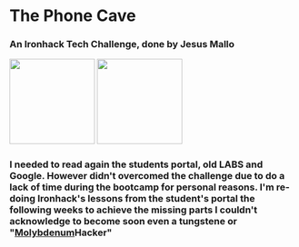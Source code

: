 # <h1>The Phone Cave</h1>
<h3>An Ironhack Tech Challenge, done by Jesus Mallo</h3><img src="https://2.bp.blogspot.com/-GK0qpqNN1so/UYm_KzqlxjI/AAAAAAAAAyQ/bZ--pkLtWQQ/s1600/Sol+%C3%BAltimo.png" width="150px" height="150px"/> <img src="https://scontent.fbcn4-1.fna.fbcdn.net/v/t31.18172-8/22770480_1500509930034747_674184417194438190_o.png?_nc_cat=101&ccb=1-5&_nc_sid=174925&_nc_ohc=ALW3xgVjqH4AX_m2IT1&_nc_ht=scontent.fbcn4-1.fna&oh=32ab78826e18b97d16b0d9e0eb76f6ff&oe=61931C52" width="150px" height="150px"/>                                                                                                             


<br/>
<h3>I needed to read again the students portal,  old LABS and Google. However didn't overcomed the challenge due to do a lack of time during the bootcamp for personal reasons.
I'm re-doing Ironhack's lessons from the student's portal the following weeks to achieve the missing parts I couldn't acknowledge to become soon even a tungstene or "<a href="https://en.wikipedia.org/wiki/Molybdenum">Molybdenum</a>Hacker"<br/>


